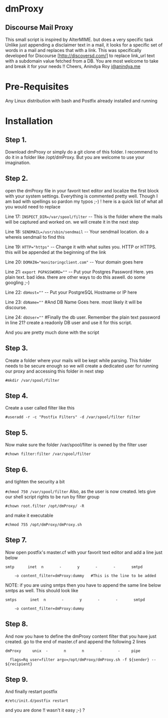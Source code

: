 dmProxy
=======

Discourse Mail Proxy
--------------------
This small script is inspired by AlterMIME. but does a very specific task Unlike just appending a disclaimer text in a mail, it looks for a specific set of words in a mail and replaces that with a link. This was specifically developed for Discourse [http://discoversd.com/] to replace link_url text with a subdomain value fetched from a DB. You are most welcome to take and break it for your needs !!
 																		                                  Cheers,
																	                                   Anindya Roy
                                                                                                      i@anindya.me


Pre-Requisites
=============
Any Linux distribution with bash and Postfix already installed and running


Installation
============

Step 1. 
-------
Download dmProxy or simply do a git clone of this folder. I recommend to do it in a folder like /opt/dmProxy. But you are welcome to use your imagination. 

Step 2.
-------
open the dmProxy file in your favorit text editor and localize the first block with your system settings. Everything is commented pretty well. Though I am bad with spellings so pardon my typos ;-) ! here is a quick list of what all you would need to replace

Line 17: `INSPECT_DIR=/var/spool/filter` -- This is the folder where the mails will be captured and worked on. we will create it in the next step

Line 18: `SENDMAIL=/usr/sbin/sendmail`  -- Your sendmail location. do a whereis sendmail to find this

Line 19: `HTTP="https"` -- Change it with what suites you. HTTP or HTTPS. this will be appended at the beginning of the link

Line 20: `DOMAIN="monitoringclient.com"`  -- Your domain goes here 

Line 21: `export PGPASSWORD=""` -- Put your Postgres Password Here. yes plain text. bad idea. there are other ways to do this aswell. do some googling ;-)

Line 22: `dbHost=""` -- Put your PostgreSQL Hostname or IP here

Line 23: `dbName=""` #And DB Name Goes here. most likely it will be discourse.

Line 24: `dbUser=""` #Finally the db user. Remember the plain text password in line 21? create a readonly DB user and use it for this script.

And you are pretty much done with the script

Step 3.
-------
Create a folder where your mails will be kept while parsing. This folder needs to be secure enough so we will create a dedicated user for running our proxy and accessing this folder in next step

`#mkdir /var/spool/filter`

Step 4.
-------
Create a user called filter like this

`#useradd -r -c "Postfix Filters" -d /var/spool/filter filter`

Step 5.
-------
Now make sure the folder /var/spool/filter is owned by the filter user

`#chown filter:filter /var/spool/filter`

Step 6.
-------
and tighten the security a bit

`#chmod 750 /var/spool/filter`
Also, as the user is now created. lets give our shell script rights to be run by filter group

`#chown root.filter /opt/dmProxy/ -R`

and make it executable

`#chmod 755 /opt/dmProxy/dmProxy.sh`

Step 7.
-------
Now open postfix's master.cf with your favorit text editor and add a line just below

`smtp      inet  n       -       y       -       -       smtpd`

`    -o content_filter=dmProxy:dummy   #This is the line to be added`

NOTE: if you are using smtps then you have to append the same line below smtps as well. This should look like

`smtps      inet  n       -       y       -       -       smtpd`

`    -o content_filter=dmProxy:dummy`
    
Step 8.
-------
And now you have to define the dmProxy content filter that you have just created. go to the end of master.cf and append the following 2 lines

`dmProxy     unix  -       n       n       -       -     pipe`

`  flags=Rq user=filter argv=/opt/dmProxy/dmProxy.sh -f ${sender} -- ${recipient}`
  
Step 9.
-------
And finally restart postfix

`#/etc/init.d/postfix restart`

and you are done !! wasn't it easy ;-) ?
